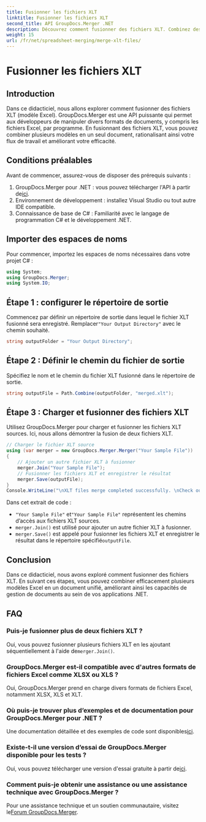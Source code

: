 ```yaml
---
title: Fusionner les fichiers XLT
linktitle: Fusionner les fichiers XLT
second_title: API GroupDocs.Merger .NET
description: Découvrez comment fusionner des fichiers XLT. Combinez des modèles Excel par programmation en C# avec ce guide étape par étape.
weight: 15
url: /fr/net/spreadsheet-merging/merge-xlt-files/
---
```


# Fusionner les fichiers XLT

## Introduction
Dans ce didacticiel, nous allons explorer comment fusionner des fichiers XLT (modèle Excel). GroupDocs.Merger est une API puissante qui permet aux développeurs de manipuler divers formats de documents, y compris les fichiers Excel, par programme. En fusionnant des fichiers XLT, vous pouvez combiner plusieurs modèles en un seul document, rationalisant ainsi votre flux de travail et améliorant votre efficacité.
## Conditions préalables
Avant de commencer, assurez-vous de disposer des prérequis suivants :
1.  GroupDocs.Merger pour .NET : vous pouvez télécharger l'API à partir de[ici](https://releases.groupdocs.com/merger/net/).
2. Environnement de développement : installez Visual Studio ou tout autre IDE compatible.
3. Connaissance de base de C# : Familiarité avec le langage de programmation C# et le développement .NET.

## Importer des espaces de noms
Pour commencer, importez les espaces de noms nécessaires dans votre projet C# :
```csharp
using System; 
using GroupDocs.Merger;
using System.IO;
```
## Étape 1 : configurer le répertoire de sortie
 Commencez par définir un répertoire de sortie dans lequel le fichier XLT fusionné sera enregistré. Remplacer`"Your Output Directory"` avec le chemin souhaité.
```csharp
string outputFolder = "Your Output Directory";
```
## Étape 2 : Définir le chemin du fichier de sortie
Spécifiez le nom et le chemin du fichier XLT fusionné dans le répertoire de sortie.
```csharp
string outputFile = Path.Combine(outputFolder, "merged.xlt");
```
## Étape 3 : Charger et fusionner des fichiers XLT
Utilisez GroupDocs.Merger pour charger et fusionner les fichiers XLT sources. Ici, nous allons démontrer la fusion de deux fichiers XLT.
```csharp
// Charger le fichier XLT source
using (var merger = new GroupDocs.Merger.Merger("Your Sample File"))
{
    // Ajouter un autre fichier XLT à fusionner
    merger.Join("Your Sample File");
    // Fusionner les fichiers XLT et enregistrer le résultat
    merger.Save(outputFile);
}
Console.WriteLine("\nXLT files merge completed successfully. \nCheck output in {0}", outputFolder);
```
Dans cet extrait de code :
- `"Your Sample File"` et`"Your Sample File"` représentent les chemins d’accès aux fichiers XLT sources.
- `merger.Join()` est utilisé pour ajouter un autre fichier XLT à fusionner.
- `merger.Save()` est appelé pour fusionner les fichiers XLT et enregistrer le résultat dans le répertoire spécifié`outputFile`.

## Conclusion
Dans ce didacticiel, nous avons exploré comment fusionner des fichiers XLT. En suivant ces étapes, vous pouvez combiner efficacement plusieurs modèles Excel en un document unifié, améliorant ainsi les capacités de gestion de documents au sein de vos applications .NET.

## FAQ
### Puis-je fusionner plus de deux fichiers XLT ?
Oui, vous pouvez fusionner plusieurs fichiers XLT en les ajoutant séquentiellement à l'aide de`merger.Join()`.
### GroupDocs.Merger est-il compatible avec d'autres formats de fichiers Excel comme XLSX ou XLS ?
Oui, GroupDocs.Merger prend en charge divers formats de fichiers Excel, notamment XLSX, XLS et XLT.
### Où puis-je trouver plus d’exemples et de documentation pour GroupDocs.Merger pour .NET ?
 Une documentation détaillée et des exemples de code sont disponibles[ici](https://tutorials.groupdocs.com/merger/net/).
### Existe-t-il une version d’essai de GroupDocs.Merger disponible pour les tests ?
 Oui, vous pouvez télécharger une version d'essai gratuite à partir de[ici](https://releases.groupdocs.com/).
### Comment puis-je obtenir une assistance ou une assistance technique avec GroupDocs.Merger ?
 Pour une assistance technique et un soutien communautaire, visitez le[Forum GroupDocs.Merger](https://forum.groupdocs.com/c/merger/32).